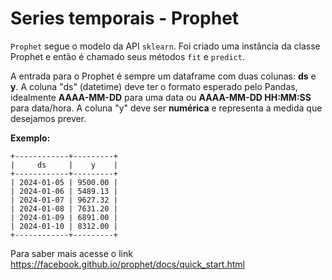 # Series temporais - Prophet
```Prophet``` segue o modelo da API ```sklearn```. Foi criado uma instância da classe Prophet e então é chamado seus métodos ```fit``` e ```predict```.

A entrada para o Prophet é sempre um dataframe com duas colunas: **ds** e **y**. A coluna "ds" (datetime) deve ter o formato esperado pelo Pandas, idealmente **AAAA-MM-DD** para uma data ou **AAAA-MM-DD HH:MM:SS** para data/hora. A coluna "y" deve ser **numérica** e representa a medida que desejamos prever.

**Exemplo:**
```
+------------+---------+
|     ds     |    y    |
+------------+---------+
| 2024-01-05 | 9500.00 |
| 2024-01-06 | 5489.13 |
| 2024-01-07 | 9627.32 |
| 2024-01-08 | 7631.20 |
| 2024-01-09 | 6891.00 |
| 2024-01-10 | 8312.00 |
+------------+---------+
```
Para saber mais acesse o link https://facebook.github.io/prophet/docs/quick_start.html
